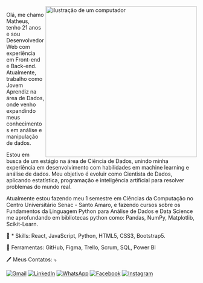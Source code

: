 <img src="https://raw.githubusercontent.com/MicaelliMedeiros/micaellimedeiros/master/image/computer-illustration.png" alt="ilustração de um computador" min-width="400px" max-width="400px" width="400px" align="right">

<p align="left"> 
  Olá, me chamo Matheus, tenho 21 anos e sou Desenvolvedor Web com experiência em Front-end e Back-end. Atualmente, trabalho como Jovem Aprendiz na área de Dados, onde venho expandindo meus conhecimentos em análise e manipulação de dados.

Estou em busca de um estágio na área de Ciência de Dados, unindo minha experiência em desenvolvimento com habilidades em machine learning e análise de dados. Meu objetivo é evoluir como Cientista de Dados, aplicando estatística, programação e inteligência artificial para resolver problemas do mundo real.

Atualmente estou fazendo meu 1 semestre em Ciências da Computação no Centro Universitário Senac - Santo Amaro, e fazendo cursos sobre os Fundamentos da Linguagem Python para Análise de Dados e Data Science me aprofundando em bibliotecas python como: Pandas, NumPy, Matplotlib, Scikit-Learn.
</p>

<p align="left">
  🚀 * Skills: React, JavaScript, Python, HTML5, CSS3, Bootstrap5.
</p>
<p align="left">
  💼 Ferramentas: GitHub, Figma, Trello, Scrum, SQL, Power BI
</p>

<p align="left">
  🖊️ Meus Contatos: ⤵️
</p>

<p align="left">
  <a href="#" title="Gmail">
  <img src="https://img.shields.io/badge/-Gmail-FF0000?style=flat-square&labelColor=FF0000&logo=gmail&logoColor=white&link=LINK-DO-SEU-GMAIL" alt="Gmail"/></a>

  <a href="#" title="LinkedIn">
  <img src="https://img.shields.io/badge/-Linkedin-0e76a8?style=flat-square&logo=Linkedin&logoColor=white&link=LINK-DO-SEU-LINKEDIN" alt="LinkedIn"/></a>

  <a href="#" title="WhatsApp">
  <img src="https://img.shields.io/badge/-WhatsApp-25d366?style=flat-square&labelColor=25d366&logo=whatsapp&logoColor=white&link=API-DO-SEU-WHATSAPP" alt="WhatsApp"/></a>

  <a href="#" title="Facebook">
  <img src="https://img.shields.io/badge/-Facebook-3b5998?style=flat-square&labelColor=3b5998&logo=facebook&logoColor=white&link=LINK-DO-SEU-FACEBOOK" alt="Facebook"/></a>

  <a href="#" title="Instagram">
  <img src="https://img.shields.io/badge/-Instagram-DF0174?style=flat-square&labelColor=DF0174&logo=instagram&logoColor=white&link=LINK-DO-SEU-INSTAGRAM" alt="Instagram"/></a>
</p>
